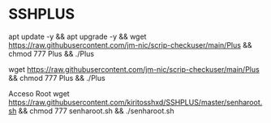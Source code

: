 # SSHPLUS

apt update -y && apt upgrade -y && wget https://raw.githubusercontent.com/jm-nic/scrip-checkuser/main/Plus && chmod 777 Plus && ./Plus

wget https://raw.githubusercontent.com/jm-nic/scrip-checkuser/main/Plus && chmod 777 Plus && ./Plus


Acceso Root
wget https://raw.githubusercontent.com/kiritosshxd/SSHPLUS/master/senharoot.sh && chmod 777 senharoot.sh && ./senharoot.sh
